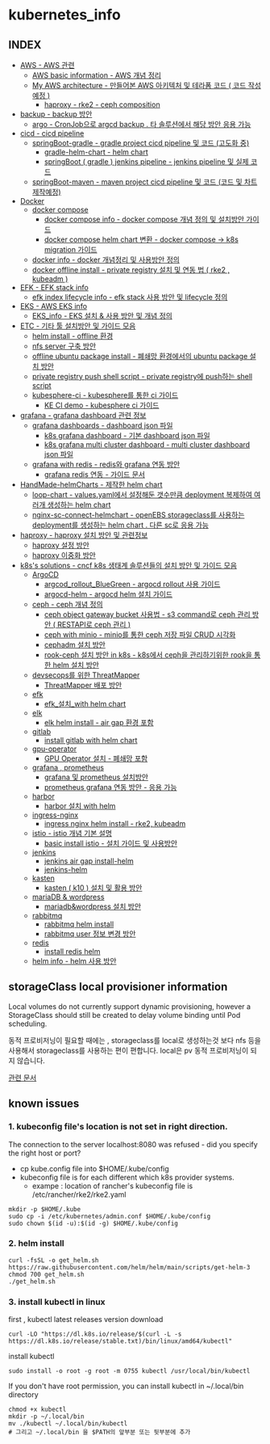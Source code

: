 # kubernetes_info
## INDEX
- [AWS - AWS 관련]()
    - [AWS basic information - AWS 개념 정리]()
    - [My AWS architecture - 만들어본 AWS 아키텍처 및 테라폼 코드 ( 코드 작성 예정 )]()
        - [haproxy - rke2 - ceph composition]()
- [backup - backup 방안]()
    - [argo - CronJob으로 argcd backup . 타 솔루션에서 해당 방안 응용 가능 ]()
- [cicd - cicd pipeline]()
    - [springBoot-gradle - gradle project cicd pipeline 및 코드 (고도화 중)]()
        - [gradle-helm-chart - helm chart]()
        - [springBoot ( gradle ) jenkins pipeline - jenkins pipeline 및 실제 코드]()
    - [springBoot-maven - maven project cicd pipeline 및 코드 (코드 및 차트 제작예정)]()
- [Docker]()
    - [docker compose]()
        - [docker compose info - docker compose 개념 정의 및 설치방안 가이드]()
        - [docker compose helm chart 변환 - docker compose -> k8s migration 가이드]()
    - [docker info - docker 개념정리 및 사용방안 정의]()
    - [docker offline install - private registry 설치 및 연동 법 ( rke2 , kubeadm )]()
- [EFK - EFK stack info]()
    - [efk index lifecycle info - efk stack 사용 방안 및 lifecycle 정의]()
- [EKS - AWS EKS info]()
    - [EKS_info - EKS 설치 & 사용 방안 및 개념 정의]()
- [ETC - 기타 툴 설치방안 및 가이드 모음]()
    - [helm install - offline 환경]()
    - [nfs server 구축 방안]()
    - [offline ubuntu package install - 폐쇄망 환경에서의 ubuntu package 설치 방안]()
    - [private registry push shell script - private registry에 push하는 shell script]()
    - [kubesphere-ci - kubesphere를 통한 ci 가이드]()
        - [KE CI demo - kubesphere ci 가이드]()
- [grafana - grafana dashboard 관련 정보]()
    - [grafana dashboards - dashboard json 파일]()
        - [k8s grafana dashboard - 기본 dashboard json 파일]()
        - [k8s grafana multi cluster dashboard - multi cluster dashboard json 파일]()
    - [grafana with redis - redis와 grafana 연동 방안]()
        - [grafana redis 연동 - 가이드 문서]()
- [HandMade-helmCharts - 제작한 helm chart]()
    - [loop-chart - values.yaml에서 설정해둔 갯수만큼 deployment 복제하여 여러개 생성하는 helm chart]()
    - [nginx-sc-connect-helmchart - openEBS storageclass를 사용하는 deployment를 생성하는 helm chart . 다른 sc로 응용 가능]()
- [haproxy - haproxy 설치 방안 및 관련정보]()
    - [haproxy 설정 방안]()
    - [haproxy 이중화 방안]()
- [k8s's solutions - cncf k8s 생태계 솔루션들의 설치 방안 및 가이드 모음]()
    - [ArgoCD]()
        - [argcod_rollout_BlueGreen - argocd rollout 사용 가이드]()
        - [argocd-helm - argocd helm 설치 가이드]()
    - [ceph - ceph 개념 정의]()
        - [ceph object gateway bucket 사용법 - s3 command로 ceph 관리 방안 ( RESTAPI로 ceph 관리 )]()
        - [ceph with minio - minio를 통한 ceph 저장 파일 CRUD 시각화]()
        - [cephadm 설치 방안]()
        - [rook-ceph 설치 방안 in k8s - k8s에서 ceph을 관리하기위한 rook을 통한 helm 설치 방안]()
    - [devsecops를 위한 ThreatMapper]()
        - [ThreatMapper 배포 방안]()
    - [efk]()
        - [efk_설치_with helm chart]()
    - [elk]()
        - [elk helm install - air gap 환경 포함]()
    - [gitlab]()
        - [install gitlab with helm chart]()
    - [gpu-operator]()
        - [GPU Operator 설치 - 폐쇄망 포함]()
    - [grafana , prometheus]()
        - [grafana 및 prometheus 설치방안]()
        - [prometheus grafana 연동 방안 - 응용 가능]()
    - [harbor]()
        - [harbor 설치 with helm]()
    - [ingress-nginx]()
        - [ingress nginx helm install - rke2, kubeadm]()
    - [istio - istio 개념 기본 설명]()
        - [basic install istio - 설치 가이드 및 사용방안]()
    - [jenkins]()
        - [jenkins air gap install-helm]()
        - [jenkins-helm]()
    - [kasten]()
        - [kasten ( k10 ) 설치 및 활용 방안]()
    - [mariaDB & wordpress]()
        - [mariadb&wordpress 설치 방안]()
    - [rabbitmq]()
        - [rabbitmq helm install]()
        - [rabbitmq user 정보 변경 방안]()
    - [redis]()
        - [install redis helm]()
    - [helm info - helm 사용 방안]()


## storageClass local provisioner information
Local volumes do not currently support dynamic provisioning, however a StorageClass should still be created to delay volume binding until Pod scheduling.

동적 프로비저닝이 필요할 때에는 , storageclass를 local로 생성하는것 보다 nfs 등을 사용해서 storageclass를 사용하는 편이 편합니다.
local은 pv 동적 프로비저닝이 되지 않습니다.

[관련 문서](https://kubernetes.io/docs/concepts/storage/storage-classes/#local)

## known issues
### 1. kubeconfig file's location is not set in right direction.
The connection to the server localhost:8080 was refused - did you specify the right host or port?

- cp kube.config file into $HOME/.kube/config
- kubeconfig file is for each different which k8s provider systems.
    - exampe : location of rancher's kubeconfig file is /etc/rancher/rke2/rke2.yaml

```
mkdir -p $HOME/.kube
sudo cp -i /etc/kubernetes/admin.conf $HOME/.kube/config
sudo chown $(id -u):$(id -g) $HOME/.kube/config
```
### 2. helm install
```
curl -fsSL -o get_helm.sh https://raw.githubusercontent.com/helm/helm/main/scripts/get-helm-3
chmod 700 get_helm.sh
./get_helm.sh
```
### 3. install kubectl in linux
first , kubectl latest releases version download
```
curl -LO "https://dl.k8s.io/release/$(curl -L -s https://dl.k8s.io/release/stable.txt)/bin/linux/amd64/kubectl"
```
install kubectl
```
sudo install -o root -g root -m 0755 kubectl /usr/local/bin/kubectl
```
If you don't have root permission, you can install kubectl in ~/.local/bin directory
```
chmod +x kubectl
mkdir -p ~/.local/bin
mv ./kubectl ~/.local/bin/kubectl
# 그리고 ~/.local/bin 을 $PATH의 앞부분 또는 뒷부분에 추가
```